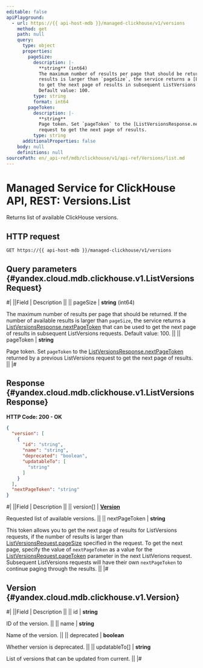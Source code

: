 ```yaml
---
editable: false
apiPlayground:
  - url: https://{{ api-host-mdb }}/managed-clickhouse/v1/versions
    method: get
    path: null
    query:
      type: object
      properties:
        pageSize:
          description: |-
            **string** (int64)
            The maximum number of results per page that should be returned. If the number of available
            results is larger than `pageSize`, the service returns a [ListVersionsResponse.nextPageToken](/docs/managed-clickhouse/api-ref/Versions/list#yandex.cloud.mdb.clickhouse.v1.ListVersionsResponse) that can be used
            to get the next page of results in subsequent ListVersions requests.
            Default value: 100.
          type: string
          format: int64
        pageToken:
          description: |-
            **string**
            Page token. Set `pageToken` to the [ListVersionsResponse.nextPageToken](/docs/managed-clickhouse/api-ref/Versions/list#yandex.cloud.mdb.clickhouse.v1.ListVersionsResponse) returned by a previous ListVersions
            request to get the next page of results.
          type: string
      additionalProperties: false
    body: null
    definitions: null
sourcePath: en/_api-ref/mdb/clickhouse/v1/api-ref/Versions/list.md
---
```


# Managed Service for ClickHouse API, REST: Versions.List

Returns list of available ClickHouse versions.

## HTTP request

```
GET https://{{ api-host-mdb }}/managed-clickhouse/v1/versions
```

## Query parameters {#yandex.cloud.mdb.clickhouse.v1.ListVersionsRequest}

#|
||Field | Description ||
|| pageSize | **string** (int64)

The maximum number of results per page that should be returned. If the number of available
results is larger than `pageSize`, the service returns a [ListVersionsResponse.nextPageToken](#yandex.cloud.mdb.clickhouse.v1.ListVersionsResponse) that can be used
to get the next page of results in subsequent ListVersions requests.
Default value: 100. ||
|| pageToken | **string**

Page token. Set `pageToken` to the [ListVersionsResponse.nextPageToken](#yandex.cloud.mdb.clickhouse.v1.ListVersionsResponse) returned by a previous ListVersions
request to get the next page of results. ||
|#

## Response {#yandex.cloud.mdb.clickhouse.v1.ListVersionsResponse}

**HTTP Code: 200 - OK**

```json
{
  "version": [
    {
      "id": "string",
      "name": "string",
      "deprecated": "boolean",
      "updatableTo": [
        "string"
      ]
    }
  ],
  "nextPageToken": "string"
}
```

#|
||Field | Description ||
|| version[] | **[Version](#yandex.cloud.mdb.clickhouse.v1.Version)**

Requested list of available versions. ||
|| nextPageToken | **string**

This token allows you to get the next page of results for ListVersions requests,
if the number of results is larger than [ListVersionsRequest.pageSize](#yandex.cloud.mdb.clickhouse.v1.ListVersionsRequest) specified in the request.
To get the next page, specify the value of `nextPageToken` as a value for
the [ListVersionsRequest.pageToken](#yandex.cloud.mdb.clickhouse.v1.ListVersionsRequest) parameter in the next ListVerions request. Subsequent ListVersions
requests will have their own `nextPageToken` to continue paging through the results. ||
|#

## Version {#yandex.cloud.mdb.clickhouse.v1.Version}

#|
||Field | Description ||
|| id | **string**

ID of the version. ||
|| name | **string**

Name of the version. ||
|| deprecated | **boolean**

Whether version is deprecated. ||
|| updatableTo[] | **string**

List of versions that can be updated from current. ||
|#
